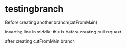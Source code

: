 # testingbranch


Before creating another branch(cutFromMain)

inserting line in middle: this is before creating pull request.

after creating cutFromMain branch
